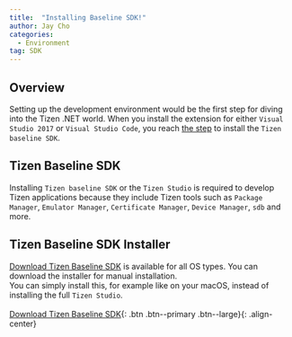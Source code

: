 ```yaml
---
title:  "Installing Baseline SDK!"
author: Jay Cho
categories:
  - Environment
tag: SDK
---
```


## Overview
Setting up the development environment would be the first step for diving into the Tizen .NET world.
When you install the extension for either `Visual Studio 2017` or `Visual Studio Code`, you reach [the step]({{site.url}}{{site.baseurl}}/guides/environment#tizen-baseline-sdk) to install the `Tizen baseline SDK`.

## Tizen Baseline SDK
Installing `Tizen baseline SDK` or the `Tizen Studio` is required to develop Tizen applications because they include Tizen tools such as `Package Manager`, `Emulator Manager`, `Certificate Manager`, `Device Manager`, `sdb` and more.

## Tizen Baseline SDK Installer
[Download Tizen Baseline SDK](http://download.tizen.org/sdk/Installer/Latest/) is available for all OS types. You can download the installer for manual installation.<br/>
You can simply install this, for example like on your macOS, instead of installing the full `Tizen Studio`.<br/><br/>
[Download Tizen Baseline SDK](http://download.tizen.org/sdk/Installer/Latest/){: .btn .btn--primary .btn--large}{: .align-center}

